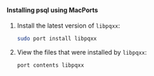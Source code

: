 <Procedure>

#### Installing psql using MacPorts

1.  Install the latest version of `libpqxx`:

    ```bash
    sudo port install libpqxx 
    ```

1.  <Optional />View the files that were installed by `libpqxx`:

    ```bash
    port contents libpqxx
    ```

</Procedure>
